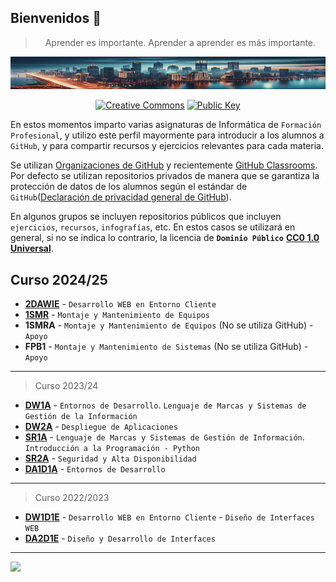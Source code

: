 ## Bienvenidos 👋

<div align="center">

> Aprender es importante. Aprender a aprender es más importante.

![Tech](/img/cityIAmin.png)

[![Creative Commons](https://img.shields.io/badge/License-CC%20BY%204.0-lightgrey)](https://creativecommons.org/licenses/by/4.0/)
[![Public Key](https://img.shields.io/badge/Public%20Key-Download-blue)](https://gist.github.com/joanh/1161dbd51372a6647f840068db4382c9)

</div>

En estos momentos imparto varias asignaturas de Informática de `Formación Profesional`, y utilizo este perfil mayormente para introducir a los alumnos a `GitHub`, y para compartir recursos y ejercicios relevantes para cada materia.

Se utilizan [Organizaciones de GitHub](https://docs.github.com/es/organizations)  y recientemente [GitHub Classrooms](https://classroom.github.com/). Por defecto se utilizan repositorios privados de manera que se garantiza la protección de datos de los alumnos según el estándar de `GitHub`([Declaración de privacidad general de GitHub](https://docs.github.com/es/site-policy/privacy-policies/github-general-privacy-statement)).

En algunos grupos se incluyen repositorios públicos que incluyen `ejercicios`, `recursos`, `infografías`, etc. En estos casos se utilizará en general, si no se indica lo contrario, la licencia de **`Dominio Público`** [**CC0 1.0 Universal**](https://creativecommons.org/publicdomain/zero/1.0/deed.es).

## Curso 2024/25

- [**2DAWIE**](https://github.com/2DAWIE) - `Desarrollo WEB en Entorno Cliente`
- [**1SMR**](https://github.com/1smrIE) - `Montaje y Mantenimiento de Equipos`
- **1SMRA** - `Montaje y Mantenimiento de Equipos` (No se utiliza GitHub) - `Apoyo`
- **FPB1** - `Montaje y Mantenimiento de Sistemas` (No se utiliza GitHub) - `Apoyo`


---

> Curso 2023/24

- [**DW1A**](https://github.com/DW1A) - `Entornos de Desarrollo`. `Lenguaje de Marcas y Sistemas de Gestión de la Información`
- [**DW2A**](https://github.com/DW2A) - `Despliegue de Aplicaciones`
- [**SR1A**](https://github.com/SR1Agrupo) - `Lenguaje de Marcas y Sistemas de Gestión de Información`. `Introducción a la Programación - Python`
- [**SR2A**](https://github.com/SR2A) - `Seguridad y Alta Disponibilidad`
- [**DA1D1A**](https://github.com/DA1D1A23) - `Entornos de Desarrollo`

---

> Curso 2022/2023

- [**DW1D1E**](https://github.com/DW1D1E) - `Desarrollo WEB en Entorno Cliente` - `Diseño de Interfaces WEB`
- [**DA2D1E**](https://github.com/DA2D1E-B2-IES-Clara-del-Rey) - `Diseño y Desarrollo de Interfaces`

---

![](https://komarev.com/ghpvc/?username=joanh&color=green)
